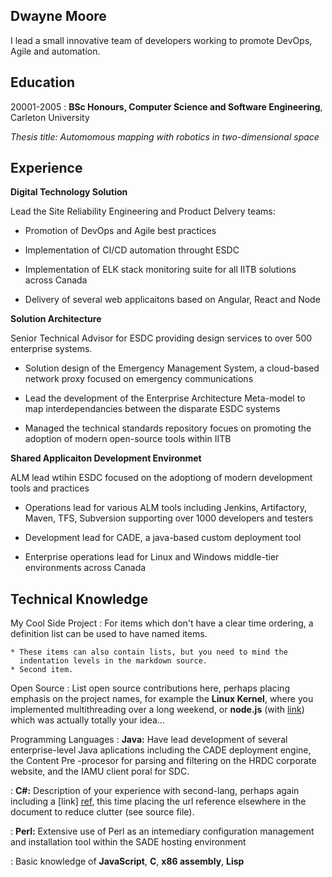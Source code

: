 Dwayne Moore
------------
I lead a small innovative team of developers working to promote DevOps, Agile and automation.                     


Education
---------

20001-2005 : **BSc Honours, Computer Science and Software Engineering**, Carleton University

  *Thesis title: Automomous mapping with robotics in two-dimensional space*



Experience
----------

**Digital Technology Solution**

Lead the Site Reliability Engineering and Product Delvery teams:

* Promotion of DevOps and Agile best practices

* Implementation of CI/CD automation throught ESDC

* Implementation of ELK stack monitoring suite for all IITB solutions across Canada

* Delivery of several web applicaitons based on Angular, React and Node

**Solution Architecture**

Senior Technical Advisor for ESDC providing design services to over 500 enterprise systems.

* Solution design of the Emergency Management System, a cloud-based network proxy focused on emergency communications

* Lead the development of the Enterprise Architecture Meta-model to map interdependancies between the disparate ESDC systems

* Managed the technical standards repository focues on promoting the adoption of modern open-source tools within IITB

**Shared Applicaiton Development Environmet**

ALM lead wtihin ESDC focused on the adoptiong of modern development tools and practices

* Operations lead for various ALM tools including Jenkins, Artifactory, Maven, TFS, Subversion supporting over 1000 developers and testers

* Development lead for CADE, a java-based custom deployment tool

* Enterprise operations lead for Linux and Windows middle-tier environments across Canada

Technical Knowledge
--------------------

My Cool Side Project
:   For items which don't have a clear time ordering, a definition
    list can be used to have named items.

    * These items can also contain lists, but you need to mind the
      indentation levels in the markdown source.
    * Second item.

Open Source
:   List open source contributions here, perhaps placing emphasis on
    the project names, for example the **Linux Kernel**, where you
    implemented multithreading over a long weekend, or **node.js**
    (with [link](http://nodejs.org)) which was actually totally
    your idea...

Programming Languages
:   **Java:** Have lead development of several enterprise-level Java 
    aplications including the CADE deployment engine, the Content Pre
    -procesor for parsing and filtering on the HRDC corporate website,
    and the IAMU client poral for SDC. 

:   **C#:** Description of your experience with second-lang,
    perhaps again including a [link] [ref], this time placing the url
    reference elsewhere in the document to reduce clutter (see source
    file). 

:   **Perl:** Extensive use of Perl as an intemediary configuration
    management and installation tool within the SADE hosting environment

:   Basic knowledge of **JavaScript**, **C**, **x86 assembly**, **Lisp**

[ref]: https://github.com/telecoaster


